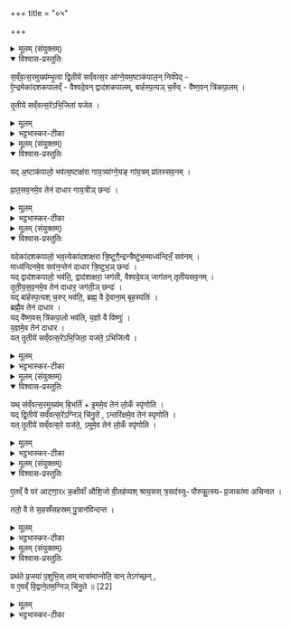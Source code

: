 +++
title = "०५"

+++


<details><summary>मूलम् (संयुक्तम्)</summary>

स॒व्ँव॒त्स॒रमुख्य॑म्भृ॒त्वा द्वि॒तीये॑ सव्ँवत्स॒र आ॑ग्ने॒यम॒ष्टाक॑पाल॒न्निर्व॑पेदै॒न्द्रमेका॑दशकपालव्ँवैश्वदे॒वन्द्वाद॑शकपालम्बार्हस्प॒त्यञ्च॒रुव्ँवै॑ष्ण॒वन्त्रि॑कपा॒लन्तृ॒तीये॑ सव्ँवत्स॒रे॑ऽभि॒जिता॑ यजेत॒
</details>

<details open><summary>विश्वास-प्रस्तुतिः</summary>

स॒व्ँव॒त्स॒रमुख्य॑म्भृ॒त्वा द्वि॒तीये॑ सव्ँवत्स॒र आ॑ग्ने॒यम॒ष्टाक॑पाल॒न् निर्व॑पेद् -  
ऐ॒न्द्रमेका॑दशकपालव्ँ - वैश्वदे॒वन् द्वाद॑शकपालम्, बार्हस्प॒त्यञ् च॒रुँव् - वै॑ष्ण॒वन् त्रि॑कपा॒लम् ।  

तृ॒तीये॑ सव्ँवत्स॒रे॑ऽभि॒जिता॑ यजेत ।  
</details>

<details><summary>मूलम्</summary>

स॒व्ँव॒त्स॒रमुख्य॑म्भृ॒त्वा द्वि॒तीये॑ सव्ँवत्स॒र आ॑ग्ने॒यम॒ष्टाक॑पाल॒न् निर्व॑पेद् -  
ऐ॒न्द्रमेका॑दशकपालव्ँ - वैश्वदे॒वन् द्वाद॑शकपालम्, बार्हस्प॒त्यञ् च॒रुँव् - वै॑ष्ण॒वन् त्रि॑कपा॒लम् ।  

तृ॒तीये॑ सव्ँवत्स॒रे॑ऽभि॒जिता॑ यजेत ।  
</details>

<details><summary>भट्टभास्कर-टीका</summary>

1संवत्सरमित्यादिस्तावः चितेऽग्नौ गुणविकारविधिः । तत्रैवोख्यस्य संवत्सरभरणम् । द्वितीये संवत्सरे आग्नेयादिनिर्वापः । तृतीये अभिजिता अग्निष्टोमेन यजेत ॥
</details>

<details><summary>मूलम् (संयुक्तम्)</summary>

यद॒ष्टाक॑पालो॒ भव॑त्य॒ष्टाक्ष॑रा गाय॒त्र्या॑ग्ने॒यङ्गा॑य॒त्रम्प्रा॑तस्सव॒नम्प्रा॑तस्सव॒नमे॒व तेन॑ दाधार गाय॒त्रीञ्छन्दो॒
</details>

<details open><summary>विश्वास-प्रस्तुतिः</summary>

यद् अ॒ष्टाक॑पालो॒ भव॑त्य॒ष्टाक्ष॑रा गाय॒त्र्या॑ग्ने॒यङ् गा॑य॒त्रम् प्रा॑तस्सव॒नम् ।  

प्रा॒त॒सव॒नमे॒व तेन॑ दाधार गाय॒त्रीञ् छन्दः॑ ।   
</details>

<details><summary>मूलम्</summary>

यद् अ॒ष्टाक॑पालो॒ भव॑त्य॒ष्टाक्ष॑रा गाय॒त्र्या॑ग्ने॒यङ् गा॑य॒त्रम् प्रा॑तस्सव॒नम् ।  

प्रा॒त॒सव॒नमे॒व तेन॑ दाधार गाय॒त्रीञ् छन्दः॑ ।   
</details>

<details><summary>भट्टभास्कर-टीका</summary>

2यदित्यादिरेषामष्टाकपालादीनां क्रमेण स्तुतिः । दाधार धारयति । छान्दसो लिट् । गायत्रीछन्दः दाधारेत्येव ॥
</details>

<details><summary>मूलम् (संयुक्तम्)</summary>

यदेका॑दशकपालो॒ भव॒त्येका॑दशाक्षरा त्रि॒ष्टुगै॒न्द्रन्त्रैष्टु॑भ॒म्माध्य॑न्दिनँ॒ सव॑न॒म्माध्य॑न्दिनमे॒व सव॑न॒न्तेन॑ दाधार त्रि॒ष्टुभ॑म् [20]  
छन्दो॒ यद्द्वाद॑शकपालो॒ भव॑ति॒ द्वाद॑शाक्षरा॒ जग॑ती वैश्वदे॒वञ्जाग॑तन्तृतीयसव॒नन्तृ॑तीयसव॒नमे॒व तेन॑ दाधार॒ जग॑ती॒ञ्छन्दो॒ यद्बा॑र्हस्प॒त्यश्च॒रुर्भव॑ति॒ ब्रह्म॒ वै दे॒वाना॒म्बृह॒स्पति॒र्ब्रह्मै॒व तेन॑ दाधार॒ यद्वै॑ष्ण॒वस्त्रि॑कपा॒लो भव॑ति य॒ज्ञो वै विष्णु॑र्य॒ज्ञमे॒व तेन॑ दाधार॒ यत्तृ॒तीये॑ सव्ँवत्स॒रे॑ऽभि॒जिता॒ यज॑ते॒ऽभिजि॑त्यै॒
</details>

<details open><summary>विश्वास-प्रस्तुतिः</summary>

यदेका॑दशकपालो॒ भव॒त्येका॑दशाक्षरा त्रि॒ष्टुगै॒न्द्रन्त्रैष्टु॑भ॒म्माध्य॑न्दिनँ॒ सव॑नम् ।  
माध्य॑न्दिनमे॒व सव॑न॒न्तेन॑ दाधार त्रि॒ष्टुभ॒ञ् छन्दः॑ ।  
यद् द्वाद॑शकपालो॒ भव॑ति॒, द्वाद॑शाक्षरा॒ जग॑ती, वैश्वदे॒वञ् जाग॑तन् तृतीयसव॒नम् ।   
तृ॒ती॒य॒स॒व॒नमे॒व तेन॑ दाधार॒ जग॑ती॒ञ् छन्दः॑ ।  
यद् बा॑र्हस्प॒त्यश् च॒रुर् भव॑ति॒, ब्रह्म॒ वै दे॒वाना॒म् बृह॒स्पतिः॑ ।  
ब्रह्मै॒व तेन॑ दाधार ।  
यद् वै॑ष्ण॒वस् त्रि॑कपा॒लो भव॑ति, य॒ज्ञो वै विष्णुः॑ ।  
य॒ज्ञमे॒व तेन॑ दाधार ।  
यत् तृ॒तीये॑ सव्ँवत्स॒रे॑ऽभि॒जिता॒ यज॑ते॒ ऽभिजि॑त्यै ।  
</details>

<details><summary>मूलम्</summary>

यदेका॑दशकपालो॒ भव॒त्येका॑दशाक्षरा त्रि॒ष्टुगै॒न्द्रन्त्रैष्टु॑भ॒म्माध्य॑न्दिनँ॒ सव॑नम् ।  
माध्य॑न्दिनमे॒व सव॑न॒न्तेन॑ दाधार त्रि॒ष्टुभ॒ञ् छन्दः॑ ।  
यद् द्वाद॑शकपालो॒ भव॑ति॒, द्वाद॑शाक्षरा॒ जग॑ती, वैश्वदे॒वञ् जाग॑तन् तृतीयसव॒नम् ।   
तृ॒ती॒य॒स॒व॒नमे॒व तेन॑ दाधार॒ जग॑ती॒ञ् छन्दः॑ ।  
यद् बा॑र्हस्प॒त्यश् च॒रुर् भव॑ति॒, ब्रह्म॒ वै दे॒वाना॒म् बृह॒स्पतिः॑ ।  
ब्रह्मै॒व तेन॑ दाधार ।  
यद् वै॑ष्ण॒वस् त्रि॑कपा॒लो भव॑ति, य॒ज्ञो वै विष्णुः॑ ।  
य॒ज्ञमे॒व तेन॑ दाधार ।  
यत् तृ॒तीये॑ सव्ँवत्स॒रे॑ऽभि॒जिता॒ यज॑ते॒ ऽभिजि॑त्यै ।  
</details>

<details><summary>भट्टभास्कर-टीका</summary>

3यदेकादशकपाल इत्यादि ॥ व्याख्यातमेतेन ॥
</details>

<details><summary>मूलम् (संयुक्तम्)</summary>

यत्स॑व्ँवत्स॒रमुख्य॑म्बि॒भर्ती॒ममे॒व [21]  
तेन॑ लो॒कँ स्पृ॑णोति॒ यद्द्वि॒तीये॑ सव्ँवत्स॒रे॑ऽग्निञ्चि॑नु॒ते॑ऽन्तरि॑क्षमे॒व तेन॑ स्पृणोति॒ यत्तृ॒तीये॑ सव्ँवत्स॒रे यज॑ते॒ऽमुमे॒व तेन॑ लो॒कँ स्पृ॑णोत्य्...
</details>

<details open><summary>विश्वास-प्रस्तुतिः</summary>

यथ् स॑व्ँवत्स॒रमुख्य॑म् बि॒भर्ति॑ + इ॒ममे॒व तेन॑ लो॒कँ स्पृ॑णोति ।  
यद् द्वि॒तीये॑ सव्ँवत्स॒रे॑ऽग्निञ् चि॑नु॒ते॑ , ऽन्तरि॑क्षमे॒व तेन॑ स्पृणोति ।  
यत् तृ॒तीये॑ सव्ँवत्स॒रे यज॑ते॒, ऽमुमे॒व तेन॑ लो॒कँ स्पृ॑णोति ।  
</details>

<details><summary>मूलम्</summary>

यथ् स॑व्ँवत्स॒रमुख्य॑म् बि॒भर्ति॑ + इ॒ममे॒व तेन॑ लो॒कँ स्पृ॑णोति ।  
यद् द्वि॒तीये॑ सव्ँवत्स॒रे॑ऽग्निञ् चि॑नु॒ते॑ , ऽन्तरि॑क्षमे॒व तेन॑ स्पृणोति ।  
यत् तृ॒तीये॑ सव्ँवत्स॒रे यज॑ते॒, ऽमुमे॒व तेन॑ लो॒कँ स्पृ॑णोति ।  
</details>

<details><summary>भट्टभास्कर-टीका</summary>

4यत्संवत्सरमित्यादि ॥ संवत्सरकर्मस्तुतिः । इमं मनुष्यलोकं स्पृणोति प्रीणयति रक्षयतीत्यर्थः । स्पृ प्रीतौ । गतमन्यत् ॥
</details>

<details><summary>मूलम् (संयुक्तम्)</summary>

ए॒तव्ँवै पर॑ आट्णा॒रᳵ क॒क्षीवाँ॑ औशि॒जो वी॒तह॑व्यश्श्राय॒सस्त्र॒सद॑स्युᳶ पौरुकु॒त्स्यᳶ प्र॒जाका॑मा अचिन्वत॒ ततो॒ वै ते स॒हस्रँ॑सहस्रम्पु॒त्रान॑विन्दन्त॒
</details>

<details open><summary>विश्वास-प्रस्तुतिः</summary>

ए॒तव्ँ वै पर॑ आट्णा॒रᳵ क॒क्षीवाँ॑ औशि॒जो वी॒तह॑व्यश् श्राय॒सस् त्र॒सद॑स्युᳶ पौरुकु॒त्स्यᳶ प्र॒जाका॑मा अचिन्वत ।  

ततो॒ वै ते स॒हस्रँ॑सहस्रम् पु॒त्रान॑विन्दन्त ।  
</details>

<details><summary>मूलम्</summary>

ए॒तव्ँ वै पर॑ आट्णा॒रᳵ क॒क्षीवाँ॑ औशि॒जो वी॒तह॑व्यश् श्राय॒सस् त्र॒सद॑स्युᳶ पौरुकु॒त्स्यᳶ प्र॒जाका॑मा अचिन्वत ।  

ततो॒ वै ते स॒हस्रँ॑सहस्रम् पु॒त्रान॑विन्दन्त ।  
</details>

<details><summary>भट्टभास्कर-टीका</summary>

5एतं वा इत्याति ॥ एतमग्निं परादयश्चत्वारः प्रजाकामा अचिन्वत । चित्वा च प्रत्येकं सहस्त्रं पुत्रानलभन्त ॥
</details>

<details><summary>मूलम् (संयुक्तम्)</summary>

प्रथ॑ते प्र॒जया॑ प॒शुभि॒स्ताम्मात्रा॑माप्नोति॒ यान्तेऽग॑च्छ॒न्य ए॒वव्ँवि॒द्वाने॒तम॒ग्निञ्चि॑नु॒ते ॥ [22]  
</details>

<details open><summary>विश्वास-प्रस्तुतिः</summary>

प्रथ॑ते प्र॒जया॑ प॒शुभि॒स् ताम् मात्रा॑माप्नोति॒ यान् तेऽग॑च्छ॒न् ,  
य ए॒वव्ँ वि॒द्वाने॒तम॒ग्निञ् चि॑नु॒ते ॥ [22]  
</details>

<details><summary>मूलम्</summary>

प्रथ॑ते प्र॒जया॑ प॒शुभि॒स् ताम् मात्रा॑माप्नोति॒ यान् तेऽग॑च्छ॒न् ,  
य ए॒वव्ँ वि॒द्वाने॒तम॒ग्निञ् चि॑नु॒ते ॥ [22]  
</details>

<details><summary>भट्टभास्कर-टीका</summary>

6प्रथत इत्यादिविदुषस्स्तुतिः । मात्रां पुत्रपरिमाणम् । एवं विदित्वा चिन्वानः परादय इव सहस्रपुत्रो भवतीत्यर्थः । अत्र परादयस्संज्ञाः, आट्णारादयः अपत्यप्रत्ययान्ताः ॥

इति पञ्चमे षष्ठे पञ्चमोनुवाकः ॥  
</details>
